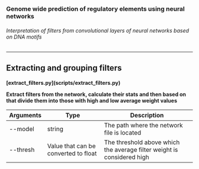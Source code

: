 ### Genome wide prediction of regulatory elements using neural networks
###### Interpretation of filters from convolutional layers of neural networks based on DNA motifs
--------------------------------------------------------------------------------
## Extracting and grouping filters

<a name="extract_filters.py"/>
<h4> [extract_filters.py](scripts/extract_filters.py)

Extract filters from the network, calculate their stats and then based on that divide them into those with high and low average weight values

| Arguments | Type | Description |
| --- | --- | --- |
| --model | string | The path where the network file is located |
| --thresh | Value that can be converted to float | The threshold above which the average filter weight is considered high |
